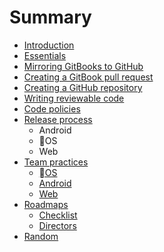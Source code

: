 # Summary

* [Introduction](README.md)
* [Essentials](essentials.md)
* [Mirroring GitBooks to GitHub](updating_our_books.md)
* [Creating a GitBook pull request](gitbook_pull_request.md)
* [Creating a GitHub repository](creating_a_github_repository.md)
* [Writing reviewable code](writing_reviewable_code.md)
* [Code policies](code_policies.md)
* [Release process](release_process/README.md)
   * Android
   * OS
   * Web
* [Team practices](team_practices/README.md)
   * [OS](team_practices/appleos.md)
   * [Android](team_practices/android.md)
   * [Web](team_practices/web.md)
* [Roadmaps](roadmaps/README.md)
   * [Checklist](roadmaps/checklist.md)
   * [Directors](roadmaps/directors.md)
* [Random](random.md)

